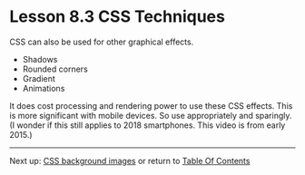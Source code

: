 # Lesson 8.3 CSS Techniques

CSS can also be used for other graphical effects. 
- Shadows
- Rounded corners
- Gradient
- Animations

It does cost processing and rendering power to use these CSS effects. This is more significant with mobile devices. So use appropriately and sparingly. (I wonder if this still applies to 2018 smartphones. This video is from early 2015.)

- - -
Next up: [CSS background images](ND024_Part2_Lesson08_04.md) or return to [Table Of Contents](./ND024_TableOfContents.md)

